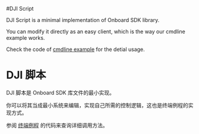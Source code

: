 #DJI Script

DJI Script is a minimal implementation of Onboard SDK library.

You can modify it directly as an easy client, which is the way our cmdline example works.

Check the code of [cmdline example](../../sample/commandline) for the detial usage.

# DJI 脚本

DJI 脚本是 Onboard SDK 库文件的最小实现。

你可以将其当成最小系统来编辑，实现自己所需的控制逻辑，这也是终端例程的实现方式。

参阅 [终端例程](../../sample/commandline) 的代码来查询详细调用方法。